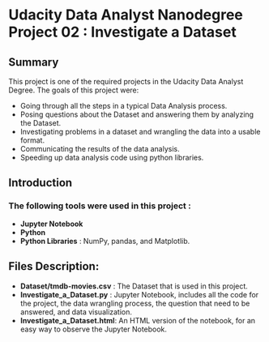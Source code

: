 # Udacity Data Analyst Nanodegree Project 02 : Investigate a Dataset

## Summary

This project is one of the required projects in the Udacity Data Analyst Degree. The goals of this project were:
- Going through all the steps in a typical Data Analysis process.
- Posing questions about the Dataset and answering them by analyzing the Dataset.
- Investigating problems in a dataset and wrangling the data into a usable format.
- Communicating the results of the data analysis.
- Speeding up data analysis code using python libraries.

## Introduction

### The following tools were used in this project :
  - **Jupyter Notebook** 
  - **Python**
  - **Python Libraries** : NumPy, pandas, and Matplotlib.

## Files Description:
  - **Dataset/tmdb-movies.csv** : The Dataset that is used in this project.
  - **Investigate_a_Dataset.py** : Jupyter Notebook, includes all the code for the project, the data wrangling process, the question that need to be answered, and data visualization.
  - **Investigate_a_Dataset.html**: An HTML version of the notebook, for an easy way to observe the Jupyter Notebook.
